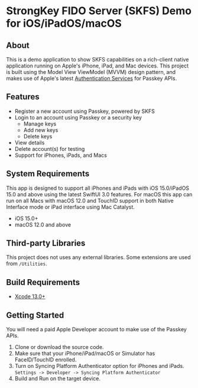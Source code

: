 
# StrongKey FIDO Server (SKFS) Demo for iOS/iPadOS/macOS

## About

This is a demo application to show SKFS capabilities on a rich-client native application running on Apple's iPhone, iPad, and Mac devices.
This project is built using the Model View ViewModel (MVVM) design pattern, and makes use of Apple's latest [Authentication Services](https://developer.apple.com/documentation/authenticationservices) for Passkey APIs.

## Features

- Register a new account using Passkey, powered by SKFS
- Login to an account using Passkey or a security key
	- Manage keys
	- Add new keys
	- Delete keys
- View details
- Delete account(s) for testing
- Support for iPhones, iPads, and Macs

## System Requirements

This app is designed to support all iPhones and iPads with iOS 15.0/iPadOS 15.0 and above using the latest SwiftUI 3.0 features.
For macOS this app can run on all Macs with macOS 12.0 and TouchID support in both Native Interface mode or iPad interface using Mac Catalyst.
- iOS 15.0+
- macOS 12.0 and above

## Third-party Libraries

This project does not uses any external libraries. Some extensions are used from `/Utilities`.

## Build Requirements

- [Xcode 13.0+](https://developer.apple.com/xcode/)

## Getting Started

You will need a paid Apple Developer account to make use of the Passkey APIs.
 1. Clone or download the source code.
 2. Make sure that your iPhone/iPad/macOS or Simulator has FaceID/TouchID enrolled.
 3. Turn on Syncing Platform Authenticator option for iPhones and iPads.
    `Settings -> Developer -> Syncing Platform Authenticator`
 4. Build and Run on the target device.
